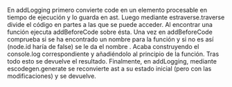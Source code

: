 En addLogging primero convierte code en un elemento procesable en tiempo de ejecución y lo guarda en ast. Luego mediante estraverse.traverse divide el código en partes a las que se puede acceder. Al encontrar una función ejecuta addBeforeCode sobre ésta.
Una vez en addBeforeCode comprueba si se ha encontrado un nombre para la función y si no es así (node.id haría de false) se le da el nombre <anonymous function>. Acaba construyendo el console.log correspondiente y añadiéndolo al principio de la función. Tras todo esto se devuelve el resultado.
Finalmente, en addLogging, mediante escodegen.generate se reconvierte ast a su estado inicial (pero con las modificaciones) y se devuelve.
